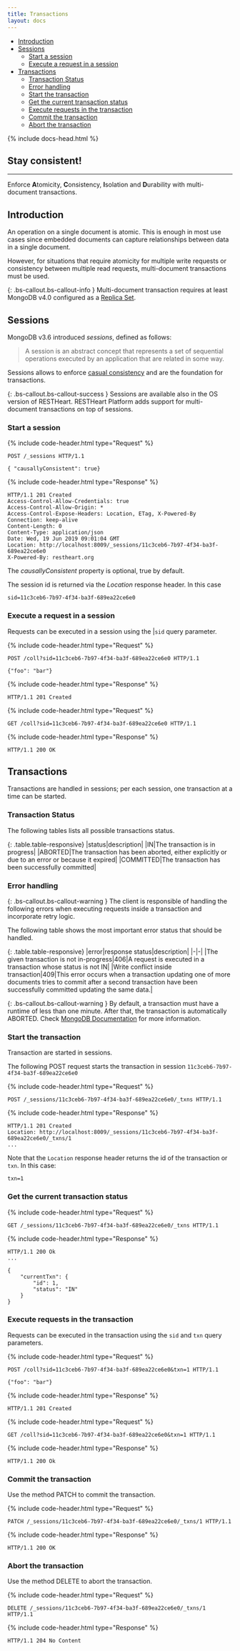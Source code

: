 ```yaml
---
title: Transactions
layout: docs
---
```


<div markdown="1" class="d-none d-xl-block col-xl-2 order-last bd-toc">

-   [Introduction](#introduction)
-   [Sessions](#sessions)
    -   [Start a session](#start-a-session)
    -   [Execute a request in a session](#execute-a-request-in-a-session)
-   [Transactions](#transactions)
    -   [Transaction Status](#transaction-Status)
    -   [Error handling](#error-handling)
    -   [Start the transaction](#start-the-transaction)
    -   [Get the current transaction status](#get-the-current-transaction-status)
    -   [Execute requests in the transaction](#execute-requests-in-the-transaction)
    -   [Commit the transaction](#commit-the-transaction)
    -   [Abort the transaction](#abort-the-transaction)

</div>
<div markdown="1" class="col-12 col-md-9 col-xl-8 py-md-3 bd-content">

{% include docs-head.html %}

<div class="alert alert-success" role="alert">
    <h2 class="alert-heading"><strong>Stay consistent!</strong></h2>
    <hr class="my-2">
    <p>Enforce <strong>A</strong>tomicity, <strong>C</strong>onsistency, <strong>I</strong>solation and <strong>D</strong>urability with multi-document transactions.</p>
</div>

## Introduction 

An operation on a single document is atomic. This is enough in most use cases since embedded documents can capture relationships between data in a single document.

However, for situations that require atomicity for multiple write requests or consistency between multiple read requests, multi-document transactions must be used.

{: .bs-callout.bs-callout-info }
Multi-document transaction requires at least MongoDB v4.0 configured as a [Replica Set](https://docs.mongodb.com/manual/replication/).

## Sessions

MongoDB v3.6 introduced _sessions_, defined as follows:

> A session is an abstract concept that represents a set of sequential operations executed by an application that are related in some way.

Sessions allows to enforce <a href="https://docs.mongodb.com/manual/core/read-isolation-consistency-recency/#causal-consistency" target="_blank">casual consistency</a> and are the foundation for transactions.

{: .bs-callout.bs-callout-success }
Sessions are available also in the OS version of RESTHeart. RESTHeart Platform adds support for multi-document transactions on top of sessions.

### Start a session

{% include code-header.html
    type="Request"
%}

```http
POST /_sessions HTTP/1.1

{ "causallyConsistent": true}
```

{% include code-header.html
    type="Response"
%}

```http
HTTP/1.1 201 Created
Access-Control-Allow-Credentials: true
Access-Control-Allow-Origin: *
Access-Control-Expose-Headers: Location, ETag, X-Powered-By
Connection: keep-alive
Content-Length: 0
Content-Type: application/json
Date: Wed, 19 Jun 2019 09:01:04 GMT
Location: http://localhost:8009/_sessions/11c3ceb6-7b97-4f34-ba3f-689ea22ce6e0
X-Powered-By: restheart.org
```

The _causallyConsistent_ property is optional, true by default.

The session id is returned via the _Location_ response header. In this case

```
sid=11c3ceb6-7b97-4f34-ba3f-689ea22ce6e0
```

### Execute a request in a session

Requests can be executed in a session using the |`sid` query parameter.

{% include code-header.html
    type="Request"
%}

```http
POST /coll?sid=11c3ceb6-7b97-4f34-ba3f-689ea22ce6e0 HTTP/1.1

{"foo": "bar"}
```

{% include code-header.html
    type="Response"
%}

```http
HTTP/1.1 201 Created
```

{% include code-header.html
    type="Request"
%}

```http
GET /coll?sid=11c3ceb6-7b97-4f34-ba3f-689ea22ce6e0 HTTP/1.1
```

{% include code-header.html
    type="Response"
%}

```http
HTTP/1.1 200 OK
```

## Transactions

Transactions are handled in sessions; per each session, one transaction at a time can be started.

### Transaction Status

The following tables lists all possible transactions status.

{: .table.table-responsive}
|status|description|
|IN|The transaction is in progress|
|ABORTED|The transaction has been aborted, either explicitly or due to an error or because it expired|
|COMMITTED|The transaction has been successfully committed|

### Error handling

{: .bs-callout.bs-callout-warning }
The client is responsible of handling the following errors when executing requests inside a transaction and incorporate retry logic.

The following table shows the most important error status that should be handled.

{: .table.table-responsive}
|error|response status|description|
|-|-|
|The given transaction is not in-progress|406|A request is executed in a transaction whose status is not IN|
|Write conflict inside transaction|409|This error occurs when a transaction updating one of more documents tries to commit after a second transaction have been successfully committed updating the same data.|

{: .bs-callout.bs-callout-warning }
By default, a transaction must have a runtime of less than one minute. After that, the transaction is automatically ABORTED.
Check
<a href="https://docs.mongodb.com/manual/core/transactions-production-consideration/#runtime-limit" target="_blank">MongoDB Documentation</a> for more information.

### Start the transaction

Transaction are started in sessions.

The following POST request starts the transaction in session `11c3ceb6-7b97-4f34-ba3f-689ea22ce6e0`

{% include code-header.html
    type="Request"
%}

```http
POST /_sessions/11c3ceb6-7b97-4f34-ba3f-689ea22ce6e0/_txns HTTP/1.1
```

{% include code-header.html
    type="Response"
%}

```http
HTTP/1.1 201 Created
Location: http://localhost:8009/_sessions/11c3ceb6-7b97-4f34-ba3f-689ea22ce6e0/_txns/1
...
```

Note that the `Location` response header returns the id of the transaction or `txn`. In this case:

```
txn=1
```

### Get the current transaction status

{% include code-header.html
    type="Request"
%}

```http
GET /_sessions/11c3ceb6-7b97-4f34-ba3f-689ea22ce6e0/_txns HTTP/1.1
```

{% include code-header.html
    type="Response"
%}

```http
HTTP/1.1 200 Ok
...

{
    "currentTxn": {
        "id": 1,
        "status": "IN"
    }
}
```

### Execute requests in the transaction

Requests can be executed in the transaction using the `sid` and `txn` query parameters.

{% include code-header.html
    type="Request"
%}

```http
POST /coll?sid=11c3ceb6-7b97-4f34-ba3f-689ea22ce6e0&txn=1 HTTP/1.1

{"foo": "bar"}
```

{% include code-header.html
    type="Response"
%}

```http
HTTP/1.1 201 Created
```

{% include code-header.html
    type="Request"
%}

```http
GET /coll?sid=11c3ceb6-7b97-4f34-ba3f-689ea22ce6e0&txn=1 HTTP/1.1
```

{% include code-header.html
    type="Response"
%}

```http
HTTP/1.1 200 Ok
```

### Commit the transaction

Use the method PATCH to commit the transaction.

{% include code-header.html
    type="Request"
%}

```http
PATCH /_sessions/11c3ceb6-7b97-4f34-ba3f-689ea22ce6e0/_txns/1 HTTP/1.1
```

{% include code-header.html
    type="Response"
%}

```http
HTTP/1.1 200 OK
```

### Abort the transaction

Use the method DELETE to abort the transaction.

{% include code-header.html
    type="Request"
%}

```http
DELETE /_sessions/11c3ceb6-7b97-4f34-ba3f-689ea22ce6e0/_txns/1 HTTP/1.1
```

{% include code-header.html
    type="Response"
%}

```http
HTTP/1.1 204 No Content
```
